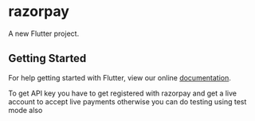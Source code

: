 # razorpay

A new Flutter project.

## Getting Started

For help getting started with Flutter, view our online
[documentation](https://flutter.io/).

To get API key you have to get  registered with razorpay and get a live account to accept live payments otherwise you can do testing
using test mode also
